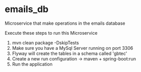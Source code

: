 # emails_db
Microservice that make operations in the emails database

Execute these steps to run this Microservice
1. mvn clean package -DskipTests
2. Make sure you have a MySql Server running on port 3306
3. Flyway will create the tables in a schema called 'gbtec'
3. Create a new run configuration -> maven + spring-boot:run
4. Run the application
